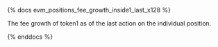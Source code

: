 {% docs evm_positions_fee_growth_inside1_last_x128 %}

The fee growth of token1 as of the last action on the individual position.

{% enddocs %}
